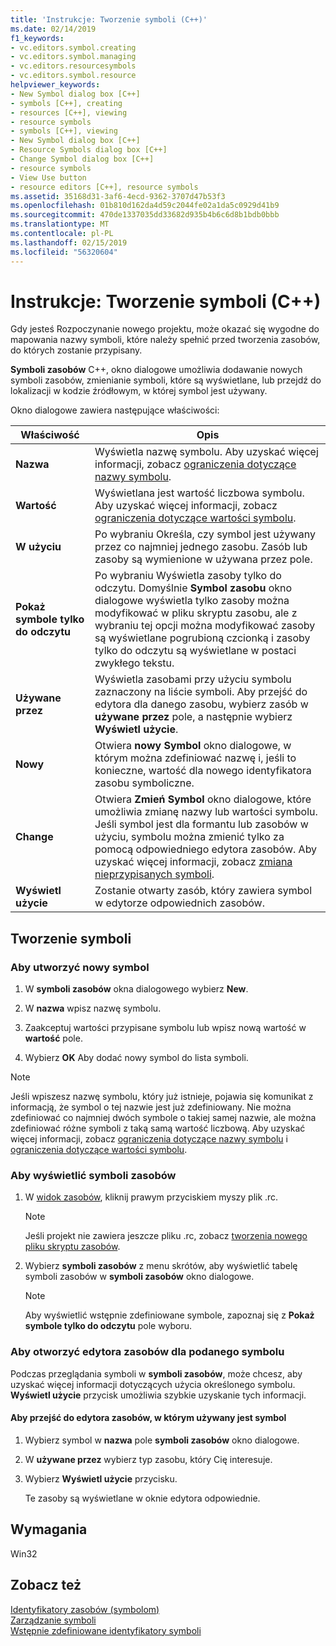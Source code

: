 ```yaml
---
title: 'Instrukcje: Tworzenie symboli (C++)'
ms.date: 02/14/2019
f1_keywords:
- vc.editors.symbol.creating
- vc.editors.symbol.managing
- vc.editors.resourcesymbols
- vc.editors.symbol.resource
helpviewer_keywords:
- New Symbol dialog box [C++]
- symbols [C++], creating
- resources [C++], viewing
- resource symbols
- symbols [C++], viewing
- New Symbol dialog box [C++]
- Resource Symbols dialog box [C++]
- Change Symbol dialog box [C++]
- resource symbols
- View Use button
- resource editors [C++], resource symbols
ms.assetid: 35168d31-3af6-4ecd-9362-3707d47b53f3
ms.openlocfilehash: 01b810d162da4d59c2044fe02a1da5c0929d41b9
ms.sourcegitcommit: 470de1337035dd33682d935b4b6c6d8b1bdb0bbb
ms.translationtype: MT
ms.contentlocale: pl-PL
ms.lasthandoff: 02/15/2019
ms.locfileid: "56320604"
---
```

# <a name="how-to-create-symbols-c"></a>Instrukcje: Tworzenie symboli (C++)

Gdy jesteś Rozpoczynanie nowego projektu, może okazać się wygodne do mapowania nazwy symboli, które należy spełnić przed tworzenia zasobów, do których zostanie przypisany.

**Symboli zasobów** C++, okno dialogowe umożliwia dodawanie nowych symboli zasobów, zmienianie symboli, które są wyświetlane, lub przejdź do lokalizacji w kodzie źródłowym, w której symbol jest używany.

Okno dialogowe zawiera następujące właściwości:

|Właściwość|Opis|
|--------------------------|------------------------------------------|
|**Nazwa**|Wyświetla nazwę symbolu. Aby uzyskać więcej informacji, zobacz [ograniczenia dotyczące nazwy symbolu](../windows/symbol-name-restrictions.md).|
|**Wartość**|Wyświetlana jest wartość liczbowa symbolu. Aby uzyskać więcej informacji, zobacz [ograniczenia dotyczące wartości symbolu](../windows/symbol-value-restrictions.md).|
|**W użyciu**|Po wybraniu Określa, czy symbol jest używany przez co najmniej jednego zasobu. Zasób lub zasoby są wymienione w używana przez pole.|
|**Pokaż symbole tylko do odczytu**|Po wybraniu Wyświetla zasoby tylko do odczytu. Domyślnie **Symbol zasobu** okno dialogowe wyświetla tylko zasoby można modyfikować w pliku skryptu zasobu, ale z wybraniu tej opcji można modyfikować zasoby są wyświetlane pogrubioną czcionką i zasoby tylko do odczytu są wyświetlane w postaci zwykłego tekstu.|
|**Używane przez**|Wyświetla zasobami przy użyciu symbolu zaznaczony na liście symboli. Aby przejść do edytora dla danego zasobu, wybierz zasób w **używane przez** pole, a następnie wybierz **Wyświetl użycie**.|
|**Nowy**|Otwiera **nowy Symbol** okno dialogowe, w którym można zdefiniować nazwę i, jeśli to konieczne, wartość dla nowego identyfikatora zasobu symboliczne.|
|**Change**|Otwiera **Zmień Symbol** okno dialogowe, które umożliwia zmianę nazwy lub wartości symbolu. Jeśli symbol jest dla formantu lub zasobów w użyciu, symbolu można zmienić tylko za pomocą odpowiedniego edytora zasobów. Aby uzyskać więcej informacji, zobacz [zmiana nieprzypisanych symboli](../windows/changing-unassigned-symbols.md).|
|**Wyświetl użycie**|Zostanie otwarty zasób, który zawiera symbol w edytorze odpowiednich zasobów.|

## <a name="create-symbols"></a>Tworzenie symboli

### <a name="to-create-a-new-symbol"></a>Aby utworzyć nowy symbol

1. W **symboli zasobów** okna dialogowego wybierz **New**.

1. W **nazwa** wpisz nazwę symbolu.

1. Zaakceptuj wartości przypisane symbolu lub wpisz nową wartość w **wartość** pole.

1. Wybierz **OK** Aby dodać nowy symbol do lista symboli.

> [!NOTE]
> Jeśli wpiszesz nazwę symbolu, który już istnieje, pojawia się komunikat z informacją, że symbol o tej nazwie jest już zdefiniowany. Nie można zdefiniować co najmniej dwóch symbole o takiej samej nazwie, ale można zdefiniować różne symboli z taką samą wartość liczbową. Aby uzyskać więcej informacji, zobacz [ograniczenia dotyczące nazwy symbolu](../windows/symbol-name-restrictions.md) i [ograniczenia dotyczące wartości symbolu](../windows/symbol-value-restrictions.md).

### <a name="to-view-resource-symbols"></a>Aby wyświetlić symboli zasobów

1. W [widok zasobów](../windows/resource-view-window.md), kliknij prawym przyciskiem myszy plik .rc.

   > [!NOTE]
   > Jeśli projekt nie zawiera jeszcze pliku .rc, zobacz [tworzenia nowego pliku skryptu zasobów](../windows/how-to-create-a-resource-script-file.md).

1. Wybierz **symboli zasobów** z menu skrótów, aby wyświetlić tabelę symboli zasobów w **symboli zasobów** okno dialogowe.

   > [!NOTE]
   > Aby wyświetlić wstępnie zdefiniowane symbole, zapoznaj się z **Pokaż symbole tylko do odczytu** pole wyboru.

### <a name="to-open-the-resource-editor-for-a-given-symbol"></a>Aby otworzyć edytora zasobów dla podanego symbolu

Podczas przeglądania symboli w **symboli zasobów**, może chcesz, aby uzyskać więcej informacji dotyczących użycia określonego symbolu. **Wyświetl użycie** przycisk umożliwia szybkie uzyskanie tych informacji.

#### <a name="to-move-to-the-resource-editor-where-a-symbol-is-being-used"></a>Aby przejść do edytora zasobów, w którym używany jest symbol

1. Wybierz symbol w **nazwa** pole **symboli zasobów** okno dialogowe.

1. W **używane przez** wybierz typ zasobu, który Cię interesuje.

1. Wybierz **Wyświetl użycie** przycisku.

   Te zasoby są wyświetlane w oknie edytora odpowiednie.

## <a name="requirements"></a>Wymagania

Win32

## <a name="see-also"></a>Zobacz też

[Identyfikatory zasobów (symbolom)](../windows/symbols-resource-identifiers.md)<br/>
[Zarządzanie symboli](../windows/changing-a-symbol-or-symbol-name-id.md)<br/>
[Wstępnie zdefiniowane identyfikatory symboli](../windows/predefined-symbol-ids.md)<br/>